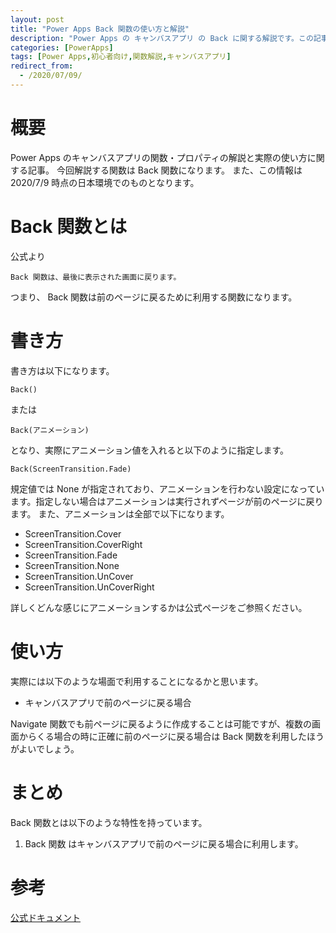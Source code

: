```yaml
---
layout: post
title: "Power Apps Back 関数の使い方と解説"
description: "Power Apps の キャンバスアプリ の Back に関する解説です。この記事を読むことで　Back の使い方をマスターすることができます。Back はキャンバスアプリで前のページに戻る際に利用します"
categories: [PowerApps]
tags: [Power Apps,初心者向け,関数解説,キャンバスアプリ]
redirect_from:
  - /2020/07/09/
---
```


#  概要

Power Apps のキャンバスアプリの関数・プロパティの解説と実際の使い方に関する記事。
今回解説する関数は Back 関数になります。
また、この情報は 2020/7/9 時点の日本環境でのものとなります。

# Back 関数とは

公式より
```
Back 関数は、最後に表示された画面に戻ります。
```

つまり、 Back 関数は前のページに戻るために利用する関数になります。


# 書き方
書き方は以下になります。

```
Back()
```

または

```
Back(アニメーション)
```

となり、実際にアニメーション値を入れると以下のように指定します。


```
Back(ScreenTransition.Fade)
```

規定値では None が指定されており、アニメーションを行わない設定になっています。指定しない場合はアニメーションは実行されずページが前のページに戻ります。
また、アニメーションは全部で以下になります。
- ScreenTransition.Cover
- ScreenTransition.CoverRight
- ScreenTransition.Fade
- ScreenTransition.None 
- ScreenTransition.UnCover
- ScreenTransition.UnCoverRight	
  
詳しくどんな感じにアニメーションするかは公式ページをご参照ください。


# 使い方

実際には以下のような場面で利用することになるかと思います。

- キャンバスアプリで前のページに戻る場合

Navigate 関数でも前ページに戻るように作成することは可能ですが、複数の画面からくる場合の時に正確に前のページに戻る場合は Back 関数を利用したほうがよいでしょう。

# まとめ

Back 関数とは以下のような特性を持っています。

1. Back 関数 はキャンバスアプリで前のページに戻る場合に利用します。


# 参考
[公式ドキュメント](https://docs.microsoft.com/ja-jp/powerapps/maker/canvas-apps/functions/function-navigate#back)
